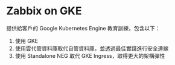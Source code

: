 # Zabbix on GKE

提供給客戶的 Google Kubernetes Engine 教育訓練，包含以下：

1. 使用 GKE
2. 使用雲代管資料庫取代自管資料庫，並透過最佳實踐進行安全連線
3. 使用 Standalone NEG 取代 GKE Ingress，取得更大的架構彈性 